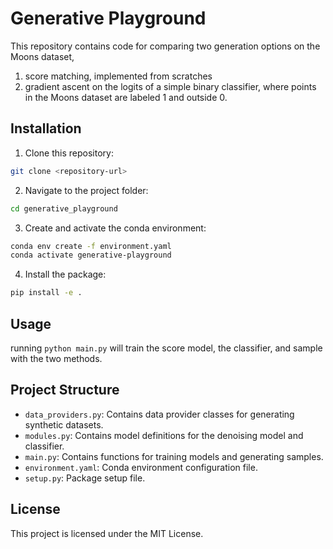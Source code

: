 # Generative Playground

This repository contains code for comparing two generation options on the Moons dataset, 
1) score matching, implemented from scratches
2) gradient ascent on the logits of a simple binary classifier, where points in the Moons dataset are labeled 1 and outside 0.

## Installation

1. Clone this repository:
```sh
git clone <repository-url>
```

2. Navigate to the project folder:
```sh
cd generative_playground
```

3. Create and activate the conda environment:
```sh
conda env create -f environment.yaml
conda activate generative-playground
```

4. Install the package:
```sh
pip install -e .
```

## Usage
running 
`python main.py`
will train the score model, the classifier, and sample with the two methods.

## Project Structure

- `data_providers.py`: Contains data provider classes for generating synthetic datasets.
- `modules.py`: Contains model definitions for the denoising model and classifier.
- `main.py`: Contains functions for training models and generating samples.
- `environment.yaml`: Conda environment configuration file.
- `setup.py`: Package setup file.

## License

This project is licensed under the MIT License.